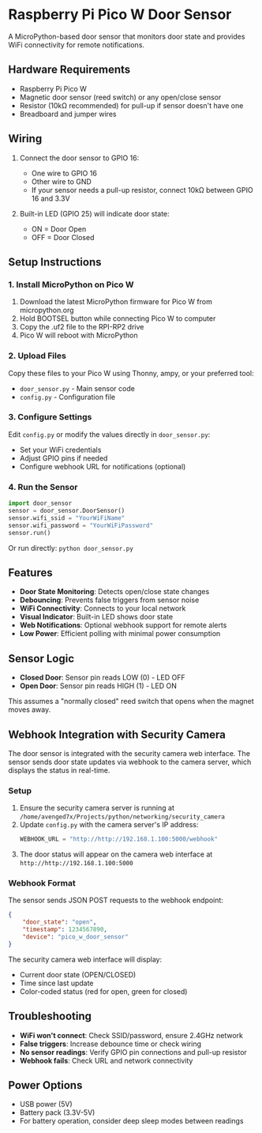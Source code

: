 # Raspberry Pi Pico W Door Sensor

A MicroPython-based door sensor that monitors door state and provides WiFi connectivity for remote notifications.

## Hardware Requirements

- Raspberry Pi Pico W
- Magnetic door sensor (reed switch) or any open/close sensor
- Resistor (10kΩ recommended) for pull-up if sensor doesn't have one
- Breadboard and jumper wires

## Wiring

1. Connect the door sensor to GPIO 16:
   - One wire to GPIO 16
   - Other wire to GND
   - If your sensor needs a pull-up resistor, connect 10kΩ between GPIO 16 and 3.3V

2. Built-in LED (GPIO 25) will indicate door state:
   - ON = Door Open
   - OFF = Door Closed

## Setup Instructions

### 1. Install MicroPython on Pico W
1. Download the latest MicroPython firmware for Pico W from micropython.org
2. Hold BOOTSEL button while connecting Pico W to computer
3. Copy the .uf2 file to the RPI-RP2 drive
4. Pico W will reboot with MicroPython

### 2. Upload Files
Copy these files to your Pico W using Thonny, ampy, or your preferred tool:
- `door_sensor.py` - Main sensor code
- `config.py` - Configuration file

### 3. Configure Settings
Edit `config.py` or modify the values directly in `door_sensor.py`:
- Set your WiFi credentials
- Adjust GPIO pins if needed
- Configure webhook URL for notifications (optional)

### 4. Run the Sensor
```python
import door_sensor
sensor = door_sensor.DoorSensor()
sensor.wifi_ssid = "YourWiFiName"
sensor.wifi_password = "YourWiFiPassword"
sensor.run()
```

Or run directly: `python door_sensor.py`

## Features

- **Door State Monitoring**: Detects open/close state changes
- **Debouncing**: Prevents false triggers from sensor noise
- **WiFi Connectivity**: Connects to your local network
- **Visual Indicator**: Built-in LED shows door state
- **Web Notifications**: Optional webhook support for remote alerts
- **Low Power**: Efficient polling with minimal power consumption

## Sensor Logic

- **Closed Door**: Sensor pin reads LOW (0) - LED OFF
- **Open Door**: Sensor pin reads HIGH (1) - LED ON

This assumes a "normally closed" reed switch that opens when the magnet moves away.

## Webhook Integration with Security Camera

The door sensor is integrated with the security camera web interface. The sensor sends door state updates via webhook to the camera server, which displays the status in real-time.

### Setup
1. Ensure the security camera server is running at `/home/avenged7x/Projects/python/networking/security_camera`
2. Update `config.py` with the camera server's IP address:
   ```python
   WEBHOOK_URL = "http://http://192.168.1.100:5000/webhook"
   ```
3. The door status will appear on the camera web interface at `http://http://192.168.1.100:5000`

### Webhook Format
The sensor sends JSON POST requests to the webhook endpoint:

```json
{
    "door_state": "open",
    "timestamp": 1234567890,
    "device": "pico_w_door_sensor"
}
```

The security camera web interface will display:
- Current door state (OPEN/CLOSED)
- Time since last update
- Color-coded status (red for open, green for closed)

## Troubleshooting

- **WiFi won't connect**: Check SSID/password, ensure 2.4GHz network
- **False triggers**: Increase debounce time or check wiring
- **No sensor readings**: Verify GPIO pin connections and pull-up resistor
- **Webhook fails**: Check URL and network connectivity

## Power Options

- USB power (5V)
- Battery pack (3.3V-5V)
- For battery operation, consider deep sleep modes between readings